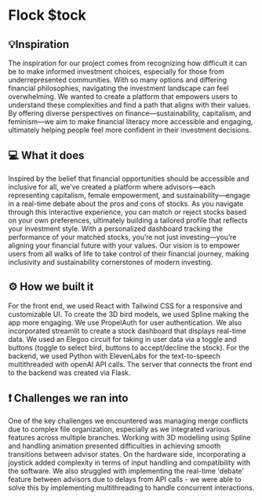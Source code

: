 # Flock $tock

## 💡Inspiration

The inspiration for our project comes from recognizing how difficult it can be to make informed investment choices, especially for those from underrepresented communities. With so many options and differing financial philosophies, navigating the investment landscape can feel overwhelming. We wanted to create a platform that empowers users to understand these complexities and find a path that aligns with their values. By offering diverse perspectives on finance—sustainability, capitalism, and feminism—we aim to make financial literacy more accessible and engaging, ultimately helping people feel more confident in their investment decisions.


## 💻 What it does

 Inspired by the belief that financial opportunities should be accessible and inclusive for all, we’ve created a platform where advisors—each representing capitalism, female empowerment, and sustainability—engage in a real-time debate about the pros and cons of stocks. As you navigate through this interactive experience, you can match or reject stocks based on your own preferences, ultimately building a tailored profile that reflects your investment style. With a personalized dashboard tracking the performance of your matched stocks, you’re not just investing—you’re aligning your financial future with your values. Our vision is to empower users from all walks of life to take control of their financial journey, making inclusivity and sustainability cornerstones of modern investing.


## ⚙️ How we built it

For the front end, we used React with Tailwind CSS for a responsive and customizable UI. To create the 3D bird models, we used Spline making the app more engaging. We use PropelAuth for user authentication. We also incorporated streamlit to create a stock dashboard that displays real-time data. 
We used an Elegoo circuit for taking in user data via a toggle and buttons (toggle to select bird, buttons to accept/decline the stock). For the backend, we used Python with ElevenLabs for the text-to-speech multithreaded with openAI API calls. The server that connects the front end to the backend was created via Flask.


## ❗️ Challenges we ran into

One of the key challenges we encountered was managing merge conflicts due to complex file organization, especially as we integrated various features across multiple branches. Working with 3D modelling using Spline and handling animation presented difficulties in achieving smooth transitions between advisor states. On the hardware side, incorporating a joystick added complexity in terms of input handling and compatibility with the software. We also struggled with implementing the real-time 'debate' feature between advisors due to delays from API calls - we were able to solve this by implementing multithreading to handle concurrent interactions. 

